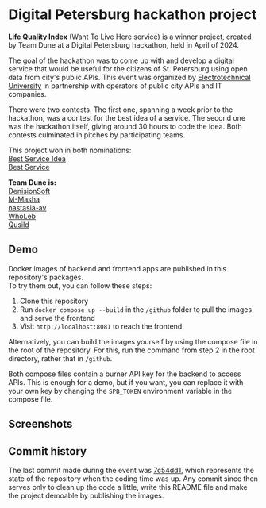 # Digital Petersburg hackathon project

**Life Quality Index** (Want To Live Here service) is a winner project, created by Team Dune at a Digital Petersburg hackathon, held in April of 2024.

The goal of the hackathon was to come up with and develop a digital service that would be useful for the citizens of St. Petersburg using open data from city's public APIs.
This event was organized by [Electrotechnical University](https://etu.ru/en) in partnership with operators of public city APIs and IT companies.

There were two contests. The first one, spanning a week prior to the hackathon, was a contest for the best idea of a service. The second one was the hackathon itself, giving around 30 hours to code the idea. Both contests culminated in pitches by participating teams.

This project won in both nominations: </br>
[Best Service Idea]() </br>
[Best Service]()

**Team Dune is:** </br>
[DenisionSoft](https://github.com/DenisionSoft) </br>
[M-Masha](https://github.com/M-Masha) </br>
[nastasia-av](https://github.com/nastasia-av) </br>
[WhoLeb](https://github.com/WhoLeb) </br>
[Qusild](https://github.com/Qusild) </br>

## Demo
Docker images of backend and frontend apps are published in this repository's packages. </br>
To try them out, you can follow these steps: </br>
1. Clone this repository
2. Run `docker compose up --build` in the `/github` folder to pull the images and serve the frontend
3. Visit `http://localhost:8081` to reach the frontend.

Alternatively, you can build the images yourself by using the compose file in the root of the repository. For this, run the command from step 2 in the root directory, rather that in `/github`.

Both compose files contain a burner API key for the backend to access APIs. This is enough for a demo, but if you want, you can replace it with your own key by changing the `SPB_TOKEN` environment variable in the compose file.

## Screenshots


## Commit history
The last commit made during the event was [7c54dd1](https://github.com/DenisionSoft/life-quality-index/commit/7c54dd1e351132662bc1da9ce738ad8eb23a9152), which represents the state of the repository when the coding time was up. Any commit since then serves only to clean up the code a little, write this README file and make the project demoable by publishing the images.